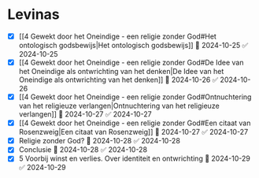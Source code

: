 # Levinas
- [x] [[4 Gewekt door het Oneindige - een religie zonder God#Het ontologisch godsbewijs|Het ontologisch godsbewijs]] 📅 2024-10-25 ✅ 2024-10-25
- [x] [[4 Gewekt door het Oneindige - een religie zonder God#De Idee van het Oneindige als ontwrichting van het denken|De Idee van het Oneindige als ontwrichting van het denken]] 📅 2024-10-26 ✅ 2024-10-26
- [x] [[4 Gewekt door het Oneindige - een religie zonder God#Ontnuchtering van het religieuze verlangen|Ontnuchtering van het religieuze verlangen]] 📅 2024-10-27 ✅ 2024-10-27
- [x] [[4 Gewekt door het Oneindige - een religie zonder God#Een citaat van Rosenzweig|Een citaat van Rosenzweig]] 📅 2024-10-27 ✅ 2024-10-27
- [x] Religie zonder God? 📅 2024-10-28 ✅ 2024-10-28
- [x] Conclusie 📅 2024-10-28 ✅ 2024-10-28
- [x] 5 Voorbij winst en verlies. Over identiteit en ontwrichting 📅 2024-10-29 ✅ 2024-10-29